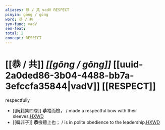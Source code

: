 ```yaml
---
aliases: 恭 / 共 vadV RESPECT
pinyin: gōng / gōng
word: 恭 / 共
syn-func: vadV
sem-feat: 
total: 2
concept: RESPECT 
---
```

# [[恭 / 共]] *[[gōng / gōng]]*  [[uuid-2a0ded86-3b04-4488-bb7a-3efccfa35844|vadV]] [[RESPECT]]
respectfully
 - [[阮籍集四卷]] **恭**袖而檢， / made a respectful bow with their sleeves,[HXWD](https://hxwd.org/textview.html?location=CH2b1558_CHANT_003-32a.14)
 - [[韓非子]] **恭**儉聽上也； / is in polite obedience to the leadership,[HXWD](https://hxwd.org/textview.html?location=KR3c0005_tls_045-17a.4)